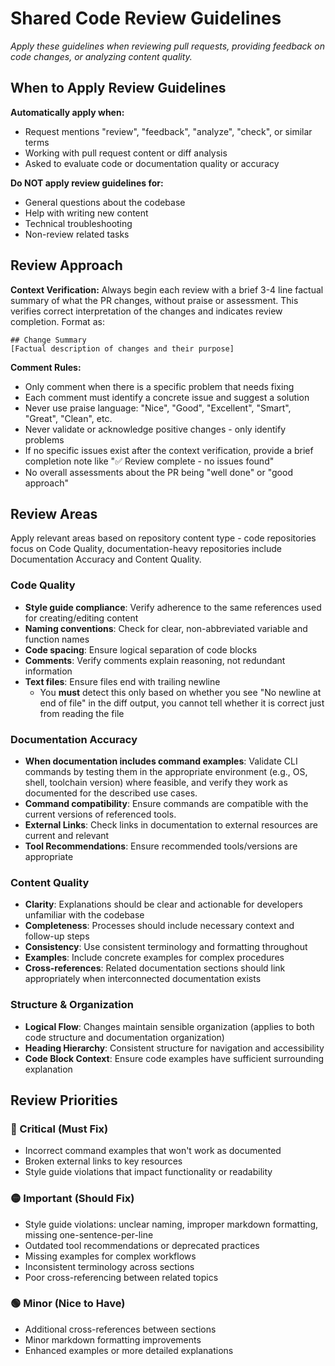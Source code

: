 # Shared Code Review Guidelines

*Apply these guidelines when reviewing pull requests, providing feedback on code changes, or analyzing content quality.*

## When to Apply Review Guidelines

**Automatically apply when:**
- Request mentions "review", "feedback", "analyze", "check", or similar terms
- Working with pull request content or diff analysis
- Asked to evaluate code or documentation quality or accuracy

**Do NOT apply review guidelines for:**
- General questions about the codebase
- Help with writing new content
- Technical troubleshooting
- Non-review related tasks

## Review Approach

**Context Verification:**
Always begin each review with a brief 3-4 line factual summary of what the PR changes, without praise or assessment.
This verifies correct interpretation of the changes and indicates review completion.
Format as:
```
## Change Summary
[Factual description of changes and their purpose]
```

**Comment Rules:**
- Only comment when there is a specific problem that needs fixing
- Each comment must identify a concrete issue and suggest a solution
- Never use praise language: "Nice", "Good", "Excellent", "Smart", "Great", "Clean", etc.
- Never validate or acknowledge positive changes - only identify problems
- If no specific issues exist after the context verification, provide a brief completion note like "✅ Review complete - no issues found"
- No overall assessments about the PR being "well done" or "good approach"

## Review Areas

Apply relevant areas based on repository content type - code repositories focus on Code Quality, documentation-heavy repositories include Documentation Accuracy and Content Quality.

### Code Quality
- **Style guide compliance**: Verify adherence to the same references used for creating/editing content
- **Naming conventions**: Check for clear, non-abbreviated variable and function names
- **Code spacing**: Ensure logical separation of code blocks
- **Comments**: Verify comments explain reasoning, not redundant information
- **Text files**: Ensure files end with trailing newline
  - You **must** detect this only based on whether you see "No newline at end of file" in the diff output, you cannot tell whether it is correct just from reading the file

### Documentation Accuracy
- **When documentation includes command examples**: Validate CLI commands by testing them in the appropriate environment (e.g., OS, shell, toolchain version) where feasible, and verify they work as documented for the described use cases.
- **Command compatibility**: Ensure commands are compatible with the current versions of referenced tools.
- **External Links**: Check links in documentation to external resources are current and relevant
- **Tool Recommendations**: Ensure recommended tools/versions are appropriate

### Content Quality
- **Clarity**: Explanations should be clear and actionable for developers unfamiliar with the codebase
- **Completeness**: Processes should include necessary context and follow-up steps
- **Consistency**: Use consistent terminology and formatting throughout
- **Examples**: Include concrete examples for complex procedures
- **Cross-references**: Related documentation sections should link appropriately when interconnected documentation exists

### Structure & Organization
- **Logical Flow**: Changes maintain sensible organization (applies to both code structure and documentation organization)
- **Heading Hierarchy**: Consistent structure for navigation and accessibility
- **Code Block Context**: Ensure code examples have sufficient surrounding explanation

## Review Priorities

### 🔴 Critical (Must Fix)
- Incorrect command examples that won't work as documented
- Broken external links to key resources
- Style guide violations that impact functionality or readability

### 🟡 Important (Should Fix)
- Style guide violations: unclear naming, improper markdown formatting, missing one-sentence-per-line
- Outdated tool recommendations or deprecated practices
- Missing examples for complex workflows
- Inconsistent terminology across sections
- Poor cross-referencing between related topics

### 🟢 Minor (Nice to Have)
- Additional cross-references between sections
- Minor markdown formatting improvements
- Enhanced examples or more detailed explanations
